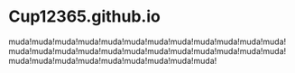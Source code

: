 # Cup12365.github.io
muda!muda!muda!muda!muda!muda!muda!muda!muda!muda!muda!muda!muda!muda!muda!muda!muda!muda!muda!muda!muda!muda!muda!muda!muda!muda!muda!muda!muda!muda!muda!muda!muda!
